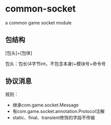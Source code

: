 # common-socket
a common game socket module

## 包结构

[包头]+[包体]

包头：包长(4字节int，不包含本身)+模块号+命令号


## 协议消息

规则：
+ 继承com.game.socket.Message
+ 有com.game.socket.annotation.Protocol注解
+ static、final、transient修饰的字段不传输
